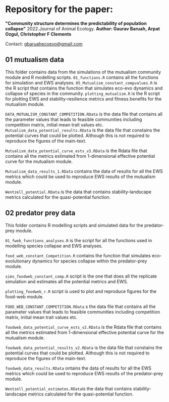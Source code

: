 # Repository for the paper: 

**"Community structure determines the predictability of population collapse"** 2022.Journal of Animal Ecology.
**Author: Gaurav Baruah, Arpat Ozgul, Christopher F Clements**


Contact: gbaruahecoevo@gmail.com 

## 01 mutualism data

This folder contains data from the simulations of the mutualism community module and R modelling scripts.
`01_functions.R` contains all the functions for simulation and EWS analyses. 
`05_Mutualism_constant_compvalues.R` is the R script that contains the function that simulates eco-evo dynamics and collapse of species in the community.
`plotting_mutualism.R` is the R script for plotting EWS and stability-resilience metrics and fitness benefits for the mutualism module.

`DATA_MUTUALISM_CONSTANT_COMPETITION.RData` is the data file that contains all the parameter values that leads to feasible communities including competition matrix, initial mean trait values etc.
`Mutualism_data_potential_results.RData` is the data file that constains the potential curves that could be plotted. Although this is not required to reproduce the figures of the main-text.

`Mutualism_data_potential_curve_ests_v3.RData` is the Rdata file that contains all the metrics estimated from 1-dimensional effective potential curve for the mutualism module.

`Mutualism_data_results_1.RData` contains the data of results for all the EWS metrics which could be used to reproduce EWS results of the mutualism module.

`Wentzell_potential.RData` is the data that contains stability-landscape metrics calculated for the quasi-potential function.

## 02 predator prey data

This folder contains R modelling scripts and simulated data for the predator-prey module.

`01_fweb_functions_analyses.R` is the script for all the functions used in modelling species collapse and EWS analyses. 

`food_web_constant_Competition.R` contains the function that simulates eco-evolutionary dynamics for species collapse within the predator-prey module. 

`sims_foodweb_constant_comp.R` script is the one that does all the replicate simulation and estimates all the potential metrics and EWS.

`plotting_foodweb_r.R` script is used to plot and reproduce figures for the food-web module.

 `FOOD_WEB_CONSTANT_COMPETITION.RData` s the data file that contains all the parameter values that leads to feasible communities including competition matrix, initial mean trait values etc.
 
 `foodweb_data_potential_curve_ests_v2.RData` is the Rdata file that contains all the metrics estimated from 1-dimensional effective potential curve for the mutualism module.
 
 `foodweb_data_potential_results_v2.RData` is the data file that constains the potential curves that could be plotted. Although this is not required to reproduce the figures of the main-text.
 
 `foodweb_data_results.RData` ontains the data of results for all the EWS metrics which could be used to reproduce EWS results of the predator-prey module.

 `Wentzell_potential_estimates.RData`is the data that contains stability-landscape metrics calculated for the quasi-potential function.



